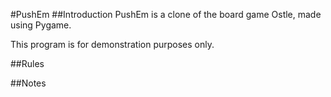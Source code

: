#PushEm
##Introduction
PushEm is a clone of the board game Ostle, made using Pygame.

This program is for demonstration purposes only.

##Rules

##Notes